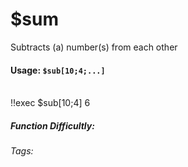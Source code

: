 # $sum
Subtracts (a) number(s) from each other

#### Usage: `$sub[10;4;...]`
<br/>
<discord-messages>
	<discord-message :bot="false" role-color="#ffcc9a" author="Member">
		!!exec $sub[10;4]
	</discord-message>
	<discord-message :bot="true" role-color="#0099ff" author="Custom Command" avatar="https://media.discordapp.net/avatars/725721249652670555/781224f90c3b841ba5b40678e032f74a.webp">
		6
	</discord-message>
</discord-messages>

##### Function Difficultly: <Badge type="tip" text="Easy" vertical="middle" /> 
###### Tags: <Badge type="tip" text="Maths" vertical="middle" /> <Badge type="tip" text="Calculate" vertical="middle" /> <Badge type="tip" text="Sub" vertical="middle" /> <Badge type="tip" text="-" vertical="middle" />